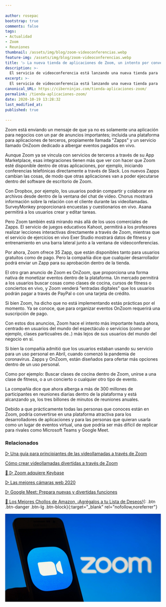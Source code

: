 ```yaml
---

author: rosepac
bootstrap: true
comments: false
tags:
- Actualidad
- Zoom
- Reuniones
thumbnail: /assets/img/blog/zoom-videoconferencias.webp
feature-img: /assets/img/blog/zoom-videoconferencias.webp
title: '▷ La nueva tienda de aplicaciones de Zoom, un intento por convertirse en una plataforma social completa'
description: >-
  El servicio de videoconferencia está lanzando una nueva tienda para 'Zapps' y una función de eventos pagos en un intento por atender a los usuarios no comerciales.
excerpt: >-
  El servicio de videoconferencia está lanzando una nueva tienda para 'Zapps' y una función de eventos pagos en un intento por atender a los usuarios no comerciales.
canonical_URL: https://ciberninjas.com/tienda-aplicaciones-zoom/
permalink: /tienda-aplicaciones-zoom/
date: 2020-10-19 13:28:32
last_modified_at: 
published: true

---
```


Zoom está enviando un mensaje de que ya no es solamente una aplicación para negocios con un par de anuncios importantes; incluida una plataforma para aplicaciones de terceros, propiamente llamada "Zapps" y un servicio llamado OnZoom dedicado a albergar eventos pagados en vivo.

Aunque Zoom ya se vincula con servicios de terceros a través de su App Marketplace, esas integraciones tienen más que ver con hacer que Zoom esté disponible dentro de otras aplicaciones, por ejemplo, iniciando conferencias telefónicas directamente a través de Slack. Los nuevos Zapps cambian las cosas, de modo que otras aplicaciones van a poder ejecutarse dentro del software de escritorio de Zoom.

Con Dropbox, por ejemplo, los usuarios podrán compartir y colaborar en archivos desde dentro de la ventana del chat de vídeo. Chorus mostrará información sobre la relación con el cliente durante las videollamadas. SurveyMonkey proporcionará encuestas y cuestionarios en vivo. Asana permitirá a los usuarios crear y editar tareas.

Pero Zoom también está mirando más allá de los usos comerciales de Zapps. El servicio de juegos educativos Kahoot, permitirá a los profesores realizar lecciones interactivas directamente a través de Zoom, mientras que el servicio de ejercicios en vivo Exer Studio mostrará datos de fitness y entrenamiento en una barra lateral junto a la ventana de videoconferencias.

Por ahora, Zoom ofrece 35 Zapp, que están disponibles tanto para usuarios gratuitos como de pago. Pero la compañía dice que cualquier desarrollador podrá enviar un Zapp para su aprobación dentro de la tienda.

El otro gran anuncio de Zoom es OnZoom, que proporciona una forma nativa de monetizar eventos dentro de la plataforma. Un mercado permitirá a los usuarios buscar cosas como clases de cocina, cursos de fitness o conciertos en vivo, y Zoom venderá "entradas digitales" que los usuarios podrán pagar a través de PayPal o con una tarjeta de crédito.

Si bien Zoom, ha dicho que no está implementando estás prácticas por el momento. Ya se conoce, que para organizar eventos OnZoom requerirá una suscripción de pago.

Con estos dos anuncios, Zoom hace el intento más importante hasta ahora, centrado en usuarios del mundo del espectáculo o servicios (como por ejemplo, clases particualres de..) más lejos de sus usuarios del mundo del negocio en sí.

Si bien la compañía admitió que los usuarios estaban usando su servicio para un uso personal en Abril, cuando comenzó la pandemia de coronavirus. Zapps y OnZoom, están diseñados para ofertar más opciones dentro de un uso personal.

Como por ejemplo: Buscar clases de cocina dentro de Zoom, unirse a una clase de fitness, o a un concierto o cualquier otro tipo de evento.

La compañía dice que ahora alberga a más de 300 millones de participantes en reuniones diarias dentro de la plataforma y está alcanzando ya, los tres billones de minutos de reuniones anuales.

Debido a que prácticamente todas las personas que conoces están en Zoom, podría convertirse en una plataforma atractiva para los desarrolladores de aplicaciones y para las personas que quieran usarla como un lugar de eventos virtual, una que podría ser más difícil de replicar para rivales como Microsoft Teams y Google Meet.

### **Relacionados** <!-- omit in toc -->

[▷ Una guía para principiantes de las videollamadas a través de Zoom](https://ciberninjas.com/zoom-guia-completa/)

[Cómo crear videollamadas divertidas a través de Zoom](https://ciberninjas.com/c%C3%B3mo-tener-conversaciones-divertidas-zoom/)

[🥇 ▷ Zoom adquiere Keybase](https://ciberninjas.com/zoom-adquiere-keybase/)

[▷ Las mejores cámaras web 2020](https://ciberninjas.com/mejores-camaras-web/)

[▷ Google Meet: Prepara nuevas y divertidas funciones](https://ciberninjas.com/cambios-google-meet/)

[🛒 Los Mejores Chollos de Amazon, ¡Agrégalos a tu Lista de Deseos!](/amazon/ "Los Mejores Chollos de Amazon, Ofertas Flash, Black Monday y Amazon Prime Day"){: .btn .btn-danger .btn-lg .btn-block}{:target="_blank" rel="nofollow,noreferrer"}

![La nueva tienda de aplicaciones de Zoom, muestra su mayor intento de ser una plataforma social](/assets/img/blog/zoom-videoconferencias.webp "La nueva tienda de aplicaciones de Zoom, muestra su mayor intento de ser una plataforma social")